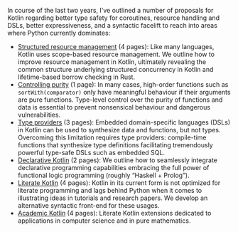 In course of the last two years, I've outlined a number of proposals for Kotlin regarding better type safety for coroutines, resource handling and DSLs, better expressiveness, and a syntactic facelift to reach into areas where Python currently dominates:

- [Structured resource management](kotlin_objects.pdf) (4 pages): Like many languages, Kotlin uses scope-based resource management. We outline how to improve resource management in Kotlin, ultimately revealing the common structure underlying structured concurrency in Kotlin and lifetime-based borrow checking in Rust.
- [Controlling purity](kotlin_purity.pdf) (1 page): In many cases, high-order functions such as `sortWith(comparator)` only have meaningful behaviour if their arguments are pure functions. Type-level control over the purity of functions and data is essential to prevent nonsensical behaviour and dangerous vulnerabilities.
- [Type providers](kotlin_meta.pdf) (3 pages): Embedded domain-specific languages (DSLs) in Kotlin can be used to synthesize data and functions, but not types. Overcoming this limitation requires type providers: compile-time functions that synthesize type definitions facilitating tremendously powerful type-safe DSLs such as embedded SQL.
- [Declarative Kotlin](kotlin_declarative.pdf) (2 pages): We outline how to seamlessly integrate declarative programming capabilities embracing the full power of functional logic programming (roughly “Haskell + Prolog”).
- [Literate Kotlin](kotlin_literate.pdf) (4 pages): Kotlin in its current form is not optimized for literate programming and lags behind Python when it comes to illustrating ideas in tutorials and research papers. We develop an alternative syntactic front-end for these usages.
- [Academic Kotlin](kotlin_academic.pdf) (4 pages): Literate Kotlin extensions dedicated to applications in computer science and in pure mathematics.
